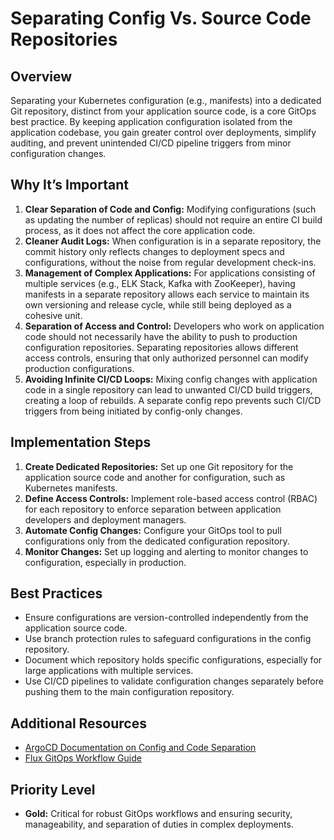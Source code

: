 # Separating Config Vs. Source Code Repositories

## Overview

Separating your Kubernetes configuration (e.g., manifests) into a dedicated Git repository, distinct from your application source code, is a core GitOps best practice. By keeping application configuration isolated from the application codebase, you gain greater control over deployments, simplify auditing, and prevent unintended CI/CD pipeline triggers from minor configuration changes.

## Why It’s Important

1. **Clear Separation of Code and Config:** Modifying configurations (such as updating the number of replicas) should not require an entire CI build process, as it does not affect the core application code.
2. **Cleaner Audit Logs:** When configuration is in a separate repository, the commit history only reflects changes to deployment specs and configurations, without the noise from regular development check-ins.
3. **Management of Complex Applications:** For applications consisting of multiple services (e.g., ELK Stack, Kafka with ZooKeeper), having manifests in a separate repository allows each service to maintain its own versioning and release cycle, while still being deployed as a cohesive unit.
4. **Separation of Access and Control:** Developers who work on application code should not necessarily have the ability to push to production configuration repositories. Separating repositories allows different access controls, ensuring that only authorized personnel can modify production configurations.
5. **Avoiding Infinite CI/CD Loops:** Mixing config changes with application code in a single repository can lead to unwanted CI/CD build triggers, creating a loop of rebuilds. A separate config repo prevents such CI/CD triggers from being initiated by config-only changes.

## Implementation Steps

1. **Create Dedicated Repositories:** Set up one Git repository for the application source code and another for configuration, such as Kubernetes manifests.
2. **Define Access Controls:** Implement role-based access control (RBAC) for each repository to enforce separation between application developers and deployment managers.
3. **Automate Config Changes:** Configure your GitOps tool to pull configurations only from the dedicated configuration repository.
4. **Monitor Changes:** Set up logging and alerting to monitor changes to configuration, especially in production.

## Best Practices

- Ensure configurations are version-controlled independently from the application source code.
- Use branch protection rules to safeguard configurations in the config repository.
- Document which repository holds specific configurations, especially for large applications with multiple services.
- Use CI/CD pipelines to validate configuration changes separately before pushing them to the main configuration repository.

## Additional Resources

- [ArgoCD Documentation on Config and Code Separation](https://argo-cd.readthedocs.io/en/stable/)
- [Flux GitOps Workflow Guide](https://fluxcd.io/docs/)

## Priority Level

- **Gold:** Critical for robust GitOps workflows and ensuring security, manageability, and separation of duties in complex deployments.
